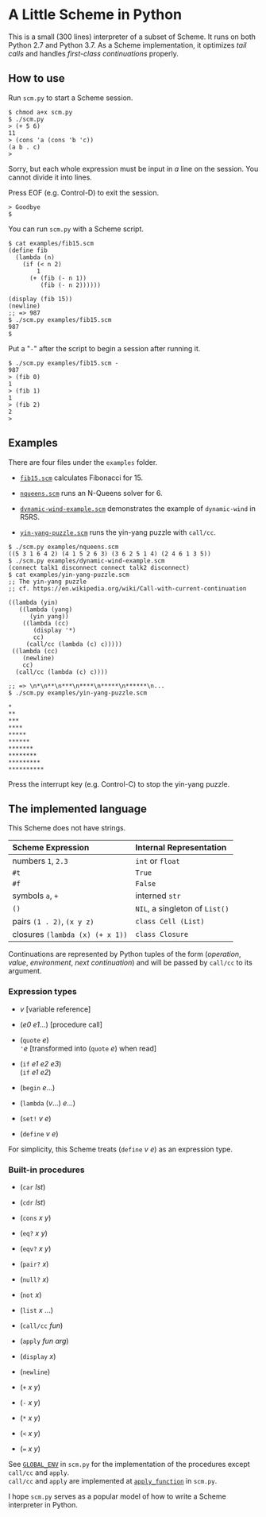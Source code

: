 # A Little Scheme in Python

This is a small (300 lines) interpreter of a subset of Scheme.
It runs on both Python 2.7 and Python 3.7.
As a Scheme implementation, 
it optimizes _tail calls_ and handles _first-class continuations_ properly.


## How to use

Run `scm.py` to start a Scheme session.

```
$ chmod a+x scm.py
$ ./scm.py
> (+ 5 6)
11
> (cons 'a (cons 'b 'c))
(a b . c)
> 
```

Sorry, but each whole expression must be input in _a_ line
on the session.  You cannot divide it into lines.

Press EOF (e.g. Control-D) to exit the session.

```
> Goodbye
$ 
```

You can run `scm.py` with a Scheme script.

```
$ cat examples/fib15.scm
(define fib
  (lambda (n)
    (if (< n 2)
        1
      (+ (fib (- n 1))
         (fib (- n 2))))))

(display (fib 15))
(newline)
;; => 987
$ ./scm.py examples/fib15.scm
987
$ 
```

Put a "`-`" after the script to begin a session after running it.

```
$ ./scm.py examples/fib15.scm -
987
> (fib 0)
1
> (fib 1)
1
> (fib 2)
2
> 
```


## Examples

There are four files under the `examples` folder.

- [`fib15.scm`](examples/fib15.scm)
  calculates Fibonacci for 15.

- [`nqueens.scm`](examples/nqueens.scm)
  runs an N-Queens solver for 6.

- [`dynamic-wind-example.scm`](examples/dynamic-wind-example.scm)
  demonstrates the example of `dynamic-wind` in R5RS.

- [`yin-yang-puzzle.scm`](examples/yin-yang-puzzle.scm)
  runs the yin-yang puzzle with `call/cc`.

```
$ ./scm.py examples/nqueens.scm
((5 3 1 6 4 2) (4 1 5 2 6 3) (3 6 2 5 1 4) (2 4 6 1 3 5))
$ ./scm.py examples/dynamic-wind-example.scm 
(connect talk1 disconnect connect talk2 disconnect)
$ cat examples/yin-yang-puzzle.scm
;; The yin-yang puzzle 
;; cf. https://en.wikipedia.org/wiki/Call-with-current-continuation

((lambda (yin)
   ((lambda (yang)
      (yin yang))
    ((lambda (cc)
       (display '*)
       cc)
     (call/cc (lambda (c) c)))))
 ((lambda (cc)
    (newline)
    cc)
  (call/cc (lambda (c) c))))

;; => \n*\n**\n***\n****\n*****\n******\n...
$ ./scm.py examples/yin-yang-puzzle.scm

*
**
***
****
*****
******
*******
********
*********
**********
```

Press the interrupt key (e.g. Control-C) to stop the yin-yang puzzle.


## The implemented language

This Scheme does not have strings.

| Scheme Expression                   | Internal Representation               |
|:------------------------------------|:--------------------------------------|
| numbers `1`, `2.3`                  | `int` or `float`                      |
| `#t`                                | `True`                                |
| `#f`                                | `False`                               |
| symbols `a`, `+`                    | interned `str`                        |
| `()`                                | `NIL`, a singleton of `List()`        |
| pairs `(1 . 2)`, `(x y z)`          | `class Cell (List)`                   |
| closures `(lambda (x) (+ x 1))`     | `class Closure`                       |

Continuations are represented by Python tuples of the form
(_operation_, _value_, _environment_, _next continuation_)
and will be passed by `call/cc` to its argument.


### Expression types

- _v_  [variable reference]

- (_e0_ _e1_...)  [procedure call]

- (`quote` _e_)  
  `'`_e_ [transformed into (`quote` _e_) when read]

- (`if` _e1_ _e2_ _e3_)  
  (`if` _e1_ _e2_)

- (`begin` _e_...)

- (`lambda` (_v_...) _e_...)

- (`set!` _v_ _e_)

- (`define` _v_ _e_)

For simplicity, this Scheme treats (`define` _v_ _e_) as an expression type.


### Built-in procedures

- (`car` _lst_)

- (`cdr` _lst_)

- (`cons` _x_ _y_)

- (`eq?` _x_ _y_)

- (`eqv?` _x_ _y_)

- (`pair?` _x_)

- (`null?` _x_)

- (`not` _x_)

- (`list` _x_ ...)

- (`call/cc` _fun_)

- (`apply` _fun_ _arg_)

- (`display` _x_)

- (`newline`)

- (`+` _x_ _y_)

- (`-` _x_ _y_)

- (`*` _x_ _y_)

- (`<` _x_ _y_)

- (`=` _x_ _y_)

See [`GLOBAL_ENV`](scm.py#L91-L112)
in `scm.py` for the implementation of the procedures
except `call/cc` and `apply`.  
`call/cc` and `apply` are implemented at 
[`apply_function`](scm.py#L183-L202) in `scm.py`.

I hope `scm.py` serves as a popular model of
how to write a Scheme interpreter in Python.
